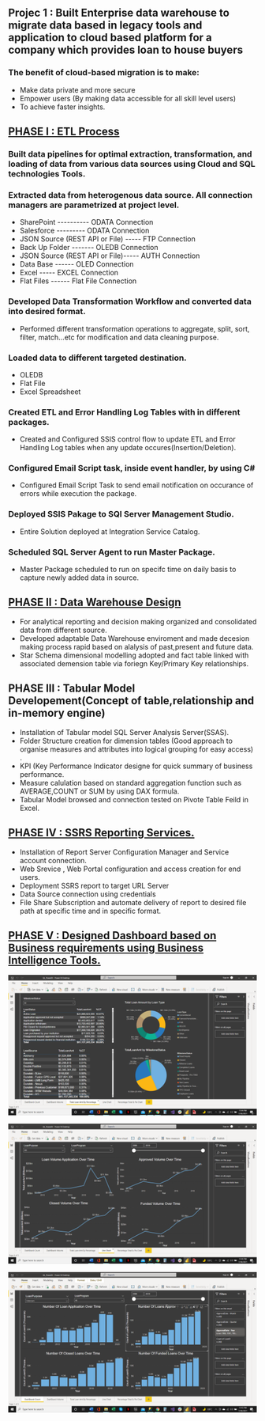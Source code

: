 ## Projec 1 :	Built Enterprise data warehouse to migrate data based in legacy tools and application to cloud based platform for a company which provides loan to house buyers

### The benefit of cloud-based migration is to make:
  *	Make data private and more secure
  * Empower users (By making data accessible for all skill level users)
  * To achieve faster insights.
  
## [PHASE I : ETL Process](https://github.com/Ejob2021/Ejob2021.github.io/blob/main/Project%20Summary.docx)

### Built data pipelines for optimal extraction, transformation, and loading of data from various data sources using Cloud and SQL technologies Tools.

###	Extracted data from heterogenous data source. All connection managers are parametrized at project level.

  * SharePoint ----------                      ODATA Connection 
  * Salesforce  ---------                      ODATA Connection 
  * JSON Source (REST API or File) -----       FTP Connection 
  * Back Up Folder     -------                 OLEDB Connection 
  * JSON Source (REST API or File)-----        AUTH Connection 
  * Data Base   ------                         OLED Connection 
  * Excel             -----                    EXCEL Connection 
  * Flat Files     ------                      Flat File Connection

###	Developed Data Transformation Workflow and converted data into desired  format. 

 * Performed different transformation operations to aggregate, split, sort, filter, match…etc for modification and data cleaning purpose.
 

###	Loaded data to different targeted destination.

  *	OLEDB
  *	Flat File
  *	Excel Spreadsheet

###	Created ETL and Error Handling Log Tables with in different packages.

  * Created and Configured  SSIS control flow to update ETL and Error Handling Log tables when  any update occures(Insertion/Deletion). 

###	Configured Email Script task, inside event handler, by using C#

  * Configured Email Script Task to send email notification on occurance of errors while execution the package.
 
### Deployed SSIS Pakage to SQl Server Management Studio.

  * Entire Solution deployed at Integration Service Catalog.
  
### Scheduled SQL Server Agent to run Master Package.

 * Master Package scheduled to run on specifc time on daily basis to capture newly added data in source.
 
## [PHASE II : Data Warehouse Design ](https://github.com/Ejob2021/Ejob2021.github.io/blob/main/Phase%20II%20Summary%20Report.docx)

 * For analytical reporting and decision making organized and consolidated data from different source.
 * Developed  adaptable Data Warehouse enviroment and made decesion making process rapid based on alalysis of past,present and future data.
 * Star Schema dimensional modelling adopted and fact table linked with associated demension table via foriegn Key/Primary Key relationships.


## PHASE III : Tabular Model Developement(Concept of table,relationship and in-memory engine)

 * Installation of Tabular model SQL Server Analysis Server(SSAS).
 * Folder Structure creation for dimension tables (Good approach to organise measures and attributes into logical grouping for easy access) .
 * KPI (Key Performance Indicator designe for quick summary of business performance.
 * Measure calulation based on standard aggregation function such as AVERAGE,COUNT or SUM by using DAX formula.
 * Tabular Model browsed and connection tested on Pivote Table Feild in Excel.
 
 
## [PHASE IV : SSRS Reporting Services.](https://github.com/Ejob2021/Ejob2021.github.io/blob/main/2021-07-30%20(1).png)

 * Installation of Report Server Configuration Manager and Service account connection.
 * Web Srevice , Web Portal configuration and access creation for end users.
 * Deployment SSRS report to target URL Server 
 * Data Source connection using credentials
 * File Share Subscription and automate delivery of report to desired file path at specific time and in specific format.


## [PHASE V : Designed Dashboard based on Business requirements using Business Intelligence Tools.](https://github.com/Ejob2021/Ejob2021.github.io/blob/main/2021-07-30%20(2).png)
 
 ![](https://github.com/Ejob2021/Ejob2021.github.io/blob/main/2021-07-30%20(3).png)
 
 ![](https://github.com/Ejob2021/Ejob2021.github.io/blob/main/2021-07-30%20(4).png)
 
 ![](https://github.com/Ejob2021/Ejob2021.github.io/blob/main/2021-07-30%20(2).png)
 
 

